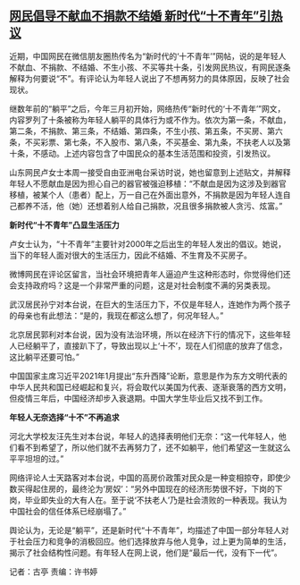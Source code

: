 <!--1710226796000-->
[网民倡导不献血不捐款不结婚 新时代“十不青年”引热议](https://www.rfa.org/mandarin/yataibaodao/shehui/gt1-03122024025941.html)
------

<p>近期，中国网民在微信朋友圈热传名为“新时代的‘十不青年’”网帖，说的是年轻人不献血、不捐款、不结婚、不生小孩、不买等共十条，引发网民热议，有网民逐条解释为何要说“不”。有评论认为年轻人说出了不想再努力的具体原因，反映了社会现状。</p><p>继数年前的“躺平”之后，今年三月初开始，网络热传“新时代的‘十不青年’”网文，内容罗列了十条被称为年轻人躺平的具体行为或不作为。依次为第一条，不献血，第二条，不捐款、第三条，不结婚、第四条，不生小孩、第五条，不买房、第六条，不买彩票、第七条，不入股市、第八条，不买基金、第九条，不扶老人以及第十条，不感动。上述内容包含了中国民众的基本生活范围和投资，引发热议。</p><p>山东网民卢女士本周一接受自由亚洲电台采访时说，她也留意到上述贴文，并解释年轻人不愿献血是因为担心自己的器官被强迫移植：“不献血是因为这涉及到器官移植，被某个人（患者）配上，万一自己在外面出意外，不捐款是因为年轻人连自己都养不活，他（她）还想着别人给自己捐款，况且很多捐款被人贪污、炫富。”</p><p><strong>新时代“十不青年”凸显生活压力</strong></p><p>卢女士认为，“十不青年”主要针对2000年之后出生的年轻人发出的倡议。她说，当下的年轻人面对很大的生活压力，因此不结婚、不生育及不买房子。</p><p>微博网民在评论区留言，当社会环境把青年人逼迫产生这种形态时，你觉得他们还会支持政府吗？这是一个非常严重的问题，这是对社会制度不满的另类表现。</p><p>武汉居民孙宁对本台说，在巨大的生活压力下，不仅是年轻人，连她作为两个孩子的母亲也有此想法：“是的，我现在都这么想了，何况年轻人。”</p><p>北京居民郭利对本台说，因为没有法治环境，所以在经济下行的情况下，这些年轻人已经躺平了，直接趴下了，导致出现以上‘十不’，现在人们彻底的放弃了信念，这比躺平还要可怕。”</p><p>中国国家主席习近平2021年1月提出“东升西降”论断，意思是作为东方文明代表的中华人民共和国已经崛起和复兴，将会取代以美国为代表、逐渐衰落的西方文明，但疫情三年后，中国经济却步入衰退期。中国大学生毕业后又找不到工作。</p><p><strong>年轻人无奈选择“十不”不再追求</strong></p><p>河北大学校友汪先生对本台说，年轻人的选择表明他们无奈：“这一代年轻人，他们看不到希望了，所以他们就不去再努力了，还不如躺平，他们希望这一生就这么平平坦坦的过。”</p><p>网络评论人士天路客对本台说，中国的高房价政策对民众是一种变相掠夺，即使少数买得起住房的，最终沦为‘房奴’：“另外中国现在的经济形势很不好，下岗的下岗，毕业即失业的大有人在。至于说‘不扶老人’乃是社会溃败的一种表现。我认为中国社会的信任体系已经崩塌了。”</p><p>舆论认为，无论是“躺平”，还是新时代“十不青年”，均描述了中国一部分年轻人对于社会压力和竞争的消极回应。他们选择放弃与他人竞争，过上更为简单的生活，揭示了社会结构性问题。有年轻人在网上说，他们是“最后一代，没有下一代”。</p><p>记者：古亭 责编：许书婷</p>

